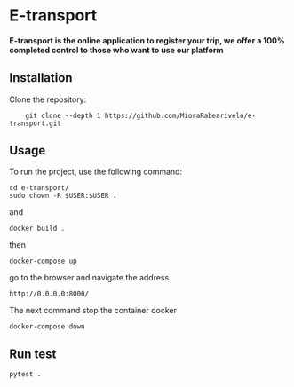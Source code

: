 # E-transport

#### E-transport is the online application to register your trip, we offer a 100% completed control to those who want to use our platform

## Installation

Clone the repository:

```
    git clone --depth 1 https://github.com/MioraRabearivelo/e-transport.git
```

## Usage

To run the project, use the following command:

```
cd e-transport/
sudo chown -R $USER:$USER .
```
and

```
docker build .
```
then

```
docker-compose up
```

go to the browser and navigate the address

```
http://0.0.0.0:8000/
```

The next command stop the container docker

```
docker-compose down
```

## Run test

``` 
pytest .
```
